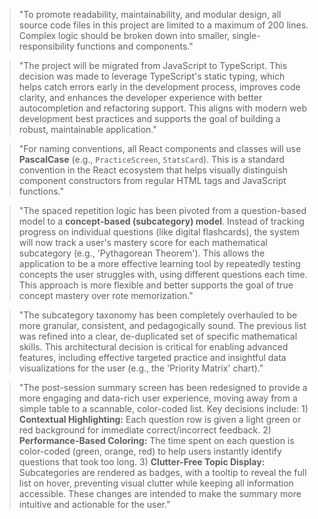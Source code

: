 > "To promote readability, maintainability, and modular design, all source code files in this project are limited to a maximum of 200 lines. Complex logic should be broken down into smaller, single-responsibility functions and components."

> "The project will be migrated from JavaScript to TypeScript. This decision was made to leverage TypeScript's static typing, which helps catch errors early in the development process, improves code clarity, and enhances the developer experience with better autocompletion and refactoring support. This aligns with modern web development best practices and supports the goal of building a robust, maintainable application."

> "For naming conventions, all React components and classes will use **PascalCase** (e.g., `PracticeScreen`, `StatsCard`). This is a standard convention in the React ecosystem that helps visually distinguish component constructors from regular HTML tags and JavaScript functions."

> "The spaced repetition logic has been pivoted from a question-based model to a **concept-based (subcategory) model**. Instead of tracking progress on individual questions (like digital flashcards), the system will now track a user's mastery score for each mathematical subcategory (e.g., 'Pythagorean Theorem'). This allows the application to be a more effective learning tool by repeatedly testing concepts the user struggles with, using different questions each time. This approach is more flexible and better supports the goal of true concept mastery over rote memorization."

> "The subcategory taxonomy has been completely overhauled to be more granular, consistent, and pedagogically sound. The previous list was refined into a clear, de-duplicated set of specific mathematical skills. This architectural decision is critical for enabling advanced features, including effective targeted practice and insightful data visualizations for the user (e.g., the 'Priority Matrix' chart)."

> "The post-session summary screen has been redesigned to provide a more engaging and data-rich user experience, moving away from a simple table to a scannable, color-coded list. Key decisions include: 1) **Contextual Highlighting:** Each question row is given a light green or red background for immediate correct/incorrect feedback. 2) **Performance-Based Coloring:** The time spent on each question is color-coded (green, orange, red) to help users instantly identify questions that took too long. 3) **Clutter-Free Topic Display:** Subcategories are rendered as badges, with a tooltip to reveal the full list on hover, preventing visual clutter while keeping all information accessible. These changes are intended to make the summary more intuitive and actionable for the user."
